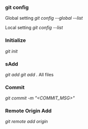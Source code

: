 ### git config
Global setting
*git config --global --list*

Local setting
*git config --list*

### Initialize 
*git init*

### sAdd
*git add <filename>*
*git add .*  All files

### Commit
*git commit -m "<COMMIT_MSG>"*

### Remote Origin Add
*git remote add origin <URL>*

